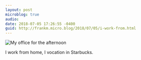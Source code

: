 ```yaml
---
layout: post
microblog: true
audio: 
date: 2018-07-05 17:26:55 -0400
guid: http://frankm.micro.blog/2018/07/05/i-work-from.html
---
```

![My office for the afternoon](http://frankmcpherson.blog/uploads/2018/d8e258211b.jpg)

I work from home, I vocation in Starbucks.

